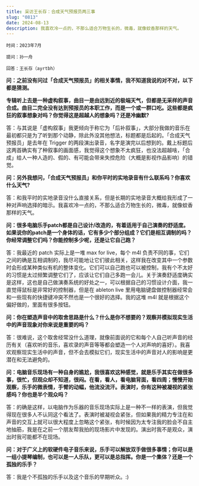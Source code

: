 ```yaml
---
title: 采访王长存：合成天气预报员两三事
slug: "0813"
date: 2024-08-13
description: 我喜欢冷一点的，不那么适合万物生长的，微毒，就像蚊香那样的天气。
---
```

`时间：2023年7月`

`提问：孙一舟`

`回答：王长存（ayrtbh）`



**问：之前没有问过「合成天气预报员」的相关事情，我不知道我说的对不对，以下都是猜测。**



**专辑听上去是一种虚构叙事，曲目一是由远到近的极端天气，但都是无采样的声音合成。曲目二完全没有达到预报员的本职工作，而是一个或一群口吃。这些都是疯狂的叙事想象对吗？你觉得这是超越人的想象吗？还是冷幽默?**



答：与其说是「虚构叙事」我更倾向于称它为「后补叙事」，大部分我做的音乐在最初都只是为了听到那个动静，除此外没其他想法，标题都是后起的。「合成天气预报员」是去年在 Trigger 的两段演出录音，名字是演完以后想到的。戴上标题后这两首确实有了种叙事的画面感，我觉得这个想象不太疯狂，也没法超越啥，「合成」给人一种人造的、假的、有可能会带来失控危险（大概是影视作品影响）的错觉。







**问：另外我想问，「合成天气预报员」和你平时的实地录音有什么联系吗？你喜欢什么天气?**



答：和我平时的实地录音没什么直接关系，但是长期的实地录音大概给我形成了一种对声响选择的暗示。我喜欢冷一点的，不那么适合万物生长的，微毒，就像蚊香那样的天气。







**问：很多电脑乐手patch都是自己设计/改造的，有着适用于自己演奏的舒适度。如果说你的patch是一个身体的话，它有多少个部分组成？它们是相互调制的吗？你经常调整它们吗？你能控制多少呢，还是让它自己跑？**



答：我最近的 patch 实际上是一堆 max for live，每个 m4l 负责不同的事，它们之间的确是互相调制的，我尽可能地让它们彼此相关，这样我在改变其中一个参数时会形成某种类似有机的整体变化。它们可以自己跑也可以被控制，我有个不太好的习惯是太过频繁调整它们了，应该让它们自己多跑一会儿。关于演奏舒适度确实是这样，这也是自己做演奏系统的好处之一，可以根据自己的习惯设计介面，我一直觉得鼠标是非常好的控制器，但是在 ableton live 里用电脑键盘做控制器经常会和一些现有的快捷键冲突不然也是一个很好的选择。我的这堆 m4l 就是根据这个偏好做的，里面有很多按钮。







**问：你在塑造声音中的取舍思路是什么？什么是你不想要的？观察并模拟现实生活中的声音现象对你来说是重要的吗？**



答：很难说，这个取舍经常没什么道理，就像前面说的它和每个人自己听声音的经历有关（喜欢听的音乐，喜欢录的声音等等都会塑造一个人对声响的喜好）。我喜欢观察现实生活中的声音，但不会去模拟它们，现实生活中的声音对人的影响是更潜在和无法避免的。







**问：电脑音乐现场有一种自身的尴尬，我很喜欢这种感觉，就是乐手其实在做很多事，很忙，但观众却不知道，很闷。在看，看人，看电脑背面，看四周；慢慢开始观察，乐手的微表情，手臂的动幅，他流没流汗。表演时，你有这种被凝视的紧张感吗？你也是半个观众吗？**



答：的确是这样，以电脑作为乐器的音乐现场实际上是一种不一样的表演，但我觉得现在很多人不认同这个看法了。表演时被凝视会紧张，但如果我的精力专注在和声音的交互上就可以很大程度上忽略这个紧张，有时候因为太专注我的脸会不自主地抽筋，我是在之前一个朋友帮我拍的现场影片中发现的。演出时我不是观众，演出时我可能都不在现场。







**问：对于广义上的软硬件电子音乐来说，乐手可以解放双手做很多事情；你可以是一组小提琴编制，也可以是一人乐队，更可以是总指挥。你是一个集体？还是一个孤独的乐手？**



答：我是个不孤独的乐手以及这个音乐的早期听众。:)
